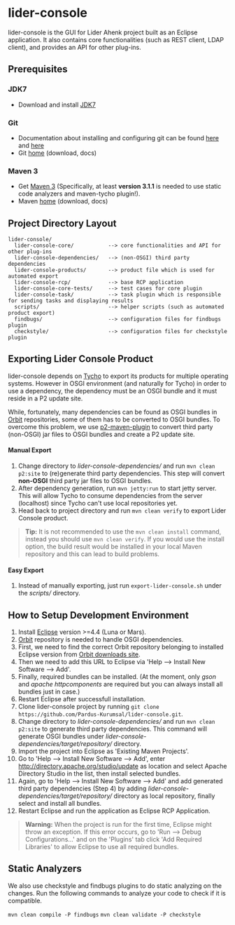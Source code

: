 # lider-console

lider-console is the GUI for Lider Ahenk project built as an Eclipse application. It also contains core functionalities (such as REST client, LDAP client), and provides an API for other plug-ins.

## Prerequisites

### JDK7

- Download and install [JDK7](http://www.oracle.com/technetwork/java/javase/downloads/jdk7-downloads-1880260.html)

### Git

- Documentation about installing and configuring git can be found [here](https://git-scm.com/book/en/v2/Getting-Started-Installing-Git) and [here](https://git-scm.com/book/en/v2/Getting-Started-First-Time-Git-Setup)
- Git [home](http://git-scm.com/) (download, docs)

### Maven 3

- Get [Maven 3](http://maven.apache.org/install.html) (Specifically, at least **version 3.1.1** is needed to use static code analyzers and maven-tycho plugin!).
- Maven [home](https://maven.apache.org/) (download, docs)

## Project Directory Layout

    lider-console/
      lider-console-core/           --> core functionalities and API for other plug-ins
      lider-console-dependencies/   --> (non-OSGI) third party dependencies
      lider-console-products/       --> product file which is used for automated export
      lider-console-rcp/            --> base RCP application
      lider-console-core-tests/     --> test cases for core plugin
      lider-console-task/           --> task plugin which is responsible for sending tasks and displaying results
      scripts/                      --> helper scripts (such as automated product export)
      findbugs/                     --> configuration files for findbugs plugin
      checkstyle/                   --> configuration files for checkstyle plugin

## Exporting Lider Console Product

lider-console depends on [Tycho](https://eclipse.org/tycho/) to export its products for multiple operating systems. However in OSGI environment (and naturally for Tycho) in order to use a dependency, the dependency must be an OSGI bundle and it must reside in a P2 update site.

While, fortunately, many dependencies can be found as OSGI bundles in [Orbit](http://www.eclipse.org/orbit/) repositories, some of them has to be converted to OSGI bundles. To overcome this problem, we use [p2-maven-plugin](https://github.com/reficio/p2-maven-plugin/) to convert third party (non-OSGI) jar files to OSGI bundles and create a P2 update site.

#### Manual Export

1. Change directory to *lider-console-dependencies/* and run `mvn clean p2:site` to (re)generate third party dependencies. This step will convert **non-OSGI** third party jar files to OSGI bundles.
2. After dependency generation, run `mvn jetty:run` to start jetty server. This will allow Tycho to consume dependencies from the server (localhost) since Tycho can't use local repositories yet.
3. Head back to project directory and run `mvn clean verify` to export Lider Console product.

> **Tip:** It is not recommended to use the `mvn clean install` command, instead you should use `mvn clean verify`. If you would use the install option, the build result would be installed in your local Maven repository and this can lead to build problems.

#### Easy Export

1. Instead of manually exporting, just run `export-lider-console.sh` under the *scripts/* directory.

## How to Setup Development Environment

1. Install [Eclipse](https://eclipse.org/downloads/) version >=4.4 (Luna or Mars).
2. [Orbit](http://www.eclipse.org/orbit/) repository is needed to handle OSGI dependencies.
  1. First, we need to find the correct Orbit repository belonging to installed Eclipse version from [Orbit downloads site](http://download.eclipse.org/tools/orbit/downloads/).
  2. Then we need to add this URL to Eclipse via 'Help --> Install New Software --> Add'.
  3. Finally, required bundles can be installed. (At the moment, only *gson* and *apache httpcomponents* are required but you can always install all bundles just in case.)
  4. Restart Eclipse after successfull installation.
3. Clone lider-console project by running `git clone https://github.com/Pardus-Kurumsal/lider-console.git`.
4. Change directory to *lider-console-dependencies/* and run `mvn clean p2:site` to generate third party dependencies. This command will generate OSGI bundles under *lider-console-dependencies/target/repository/* directory.
5. Import the project into Eclipse as 'Existing Maven Projects'.
6. Go to 'Help --> Install New Software --> Add', enter http://directory.apache.org/studio/update as location and select Apache Directory Studio in the list, then install selected bundles.
7. Again, go to 'Help --> Install New Software --> Add' and add generated third party dependencies (Step 4) by adding *lider-console-dependencies/target/repository/* directory as local repository, finally select and install all bundles.
8. Restart Eclipse and run the application as Eclipse RCP Application.

> **Warning:** When the project is run for the first time, Eclipse might throw an exception. If this error occurs, go to 'Run --> Debug Configurations...' and on the 'Plugins' tab click 'Add Required Libraries' to allow Eclipse to use all required bundles.

## Static Analyzers

We also use checkstyle and findbugs plugins to do static analyzing on the changes. Run the following commands to analyze your code to check if it is compatible.

`mvn clean compile -P findbugs`
`mvn clean validate -P checkstyle`
